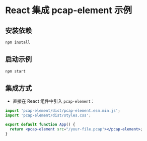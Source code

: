 # React 集成 pcap-element 示例

## 安装依赖

```bash
npm install
```

## 启动示例

```bash
npm start
```

## 集成方式

- 直接在 React 组件中引入 `pcap-element`：

```jsx
import 'pcap-element/dist/pcap-element.esm.min.js';
import 'pcap-element/dist/styles.css';

export default function App() {
  return <pcap-element src="/your-file.pcap"></pcap-element>;
}
``` 